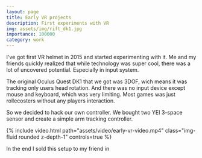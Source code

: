```yaml
---
layout: page
title: Early VR projects
description: First experiments with VR 
img: assets/img/rift_dk1.jpg
importance: 100000
category: work
---
```


I've got first VR helmet in 2015 and started experimenting with it. Me and my friends quickly realized that while technology was super cool, there was a lot of uncovered potential. Especially in input system.

The original Oculus Quest DK1 that we got was 3DOF, wich means it was tracking only users head rotation. And there was no input device except mouse and keyboard, which was very limiting. Most games was just rollecosters without any players interaction.

So we decided to hack our own controller. We bought two YEI 3-space sensor and create a simple arm tracking controller.

<div class="row mt-3">
    <div class="col-sm mt-3 mt-md-0">
        {% include video.html path="assets/video/early-vr-video.mp4" class="img-fluid rounded z-depth-1" controls=true %}
    </div>
</div>

In the end I sold this setup to my friend in 